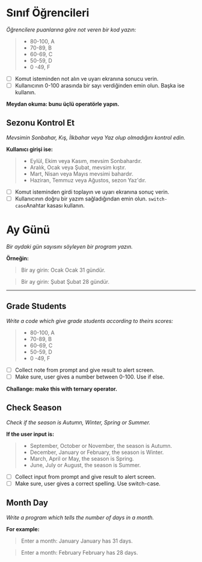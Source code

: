 # Sınıf Öğrencileri

*Öğrencilere puanlarına göre not veren bir kod yazın:*

> * 80-100, A
> * 70-89, B
> * 60-69, C
> * 50-59, D
> * 0 -49, F

* [ ] Komut isteminden not alın ve uyarı ekranına sonucu verin.
* [ ] Kullanıcının 0-100 arasında bir sayı verdiğinden emin olun. Başka ise kullanın.

**Meydan okuma: bunu üçlü operatörle yapın.**

## Sezonu Kontrol Et

*Mevsimin Sonbahar, Kış, İlkbahar veya Yaz olup olmadığını kontrol edin.*

**Kullanıcı girişi ise:**

> * Eylül, Ekim veya Kasım, mevsim Sonbahardır.
> * Aralık, Ocak veya Şubat, mevsim kıştır.
> * Mart, Nisan veya Mayıs mevsimi bahardır.
> * Haziran, Temmuz veya Ağustos, sezon Yaz'dır.

* [ ] Komut isteminden girdi toplayın ve uyarı ekranına sonuç verin.
* [ ] Kullanıcının doğru bir yazım sağladığından emin olun. `switch-case`Anahtar kasası kullanın.

# Ay Günü

*Bir aydaki gün sayısını söyleyen bir program yazın.*

**Örneğin:**

> Bir ay girin: Ocak
> Ocak 31 gündür.

> Bir ay girin: Şubat
> Şubat 28 gündür.

---

## Grade Students

*Write a code which give grade students according to theirs scores:*

> * 80-100, A
> * 70-89, B
> * 60-69, C
> * 50-59, D
> * 0 -49, F

* [ ] Collect note from prompt and give result to alert screen.
* [ ] Make sure, user gives a number between 0-100. Use if else.

**Challange: make this with ternary operator.**

## Check Season

*Check if the season is Autumn, Winter, Spring or Summer.*

**If the user input is:**

> * September, October or November, the season is Autumn.
> * December, January or February, the season is Winter.
> * March, April or May, the season is Spring.
> * June, July or August, the season is Summer.

* [ ] Collect input from prompt and give result to alert screen.
* [ ] Make sure, user gives a correct spelling. Use switch-case.

## Month Day

*Write a program which tells the number of days in a month.*

**For example:**

> Enter a month: January
> January has 31 days.

> Enter a month: February
> February has 28 days.
